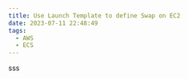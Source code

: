 ```yaml
---
title: Use Launch Template to define Swap on EC2
date: 2023-07-11 22:48:49
tags:
  - AWS
  - ECS
---
```


sss
